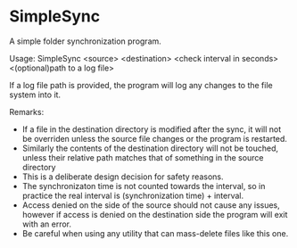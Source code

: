 # SimpleSync

A simple folder synchronization program.

Usage: SimpleSync \<source\> \<destination\> \<check interval in seconds\> \<(optional)path to a log file\>

If a log file path is provided, the program will log any changes to the file system into it.

Remarks:
- If a file in the destination directory is modified after the sync, it will not be overriden unless the source file changes or the program is restarted.
- Similarly the contents of the destination directory will not be touched, unless their relative path matches that of something in the source directory
- This is a deliberate design decision for safety reasons.
- The synchronizaton time is not counted towards the interval, so in practice the real interval is (synchronization time) + interval.
- Access denied on the side of the source should not cause any issues, however if access is denied on the destination side the program will exit with an error.
- Be careful when using any utility that can mass-delete files like this one.
